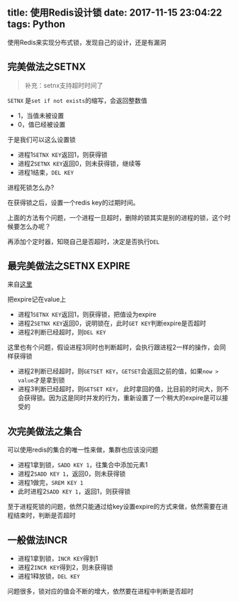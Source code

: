 title: 使用Redis设计锁
date: 2017-11-15 23:04:22
tags: Python
---

使用Redis来实现分布式锁，发现自己的设计，还是有漏洞 <!--more-->

## 完美做法之SETNX

> 补充：setnx支持超时时间了

`SETNX` 是`set if not exists`的缩写，会返回整数值

- 1，当值未被设置
- 0，值已经被设置

于是我们可以这么设置锁

- 进程1`SETNX KEY`返回1，则获得锁
- 进程2`SETNX KEY`返回0，则未获得锁，继续等
- 进程1结束，`DEL KEY`

进程死锁怎么办?

在获得锁之后，设置一个redis key的过期时间。


上面的方法有个问题，一个进程一旦超时，删除的锁其实是别的进程的锁，这个时候要怎么办呢？

再添加个定时器，知晓自己是否超时，决定是否执行`DEL`


## 最完美做法之SETNX EXPIRE

来自[这里](http://blog.csdn.net/lihao21/article/details/49104695)

把expire记在value上

- 进程1`SETNX KEY`返回1，则获得锁，把值设为expire
- 进程2`SETNX KEY`返回0，说明锁在，此时`GET KEY`判断expire是否超时
- 进程2判断已经超时，则`DEL KEY`

这里也有个问题，假设进程3同时也判断超时，会执行跟进程2一样的操作，会同样获得锁

- 进程2判断已经超时，则`GETSET KEY`，`GETSET`会返回之前的值，如果`now > value`才是拿到锁
- 进程3判断已经超时，则`GETSET KEY`， 此时拿回的值，比目前的时间大，则不会获得锁。因为这是同时并发的行为，重新设置了一个稍大的expire是可以接受的

## 次完美做法之集合

可以使用redis的集合的唯一性来做，集群也应该没问题

- 进程1拿到锁，`SADD KEY 1`，往集合中添加元素1
- 进程2`SADD KEY 1`，返回0，则未获得锁
- 进程1做完，`SREM KEY 1`
- 此时进程2`SADD KEY 1`，返回1，则获得锁

至于进程死锁的问题，依然只能通过给key设置expire的方式来做，依然需要在进程结束时，判断是否超时

## 一般做法INCR

- 进程1拿到锁，`INCR KEY`得到1
- 进程2`INCR KEY`得到2，则未获得锁
- 进程1释放锁，`DEL KEY`

问题很多，锁对应的值会不断的增大，依然要在进程中判断是否超时
